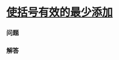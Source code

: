 # [使括号有效的最少添加](https://leetcode-cn.com/problems/minimum-add-to-make-parentheses-valid)

### 问题



### 解答

```

```

